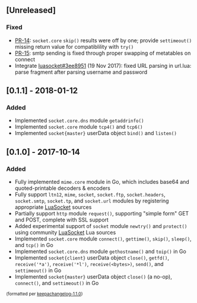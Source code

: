 ## [Unreleased]
### Fixed
- [PR-14](https://github.com/nubix-io/gluasocket/pull/14): `socket.core` `skip()` results were off by one; provide `settimeout()` missing return value for compatiblility with `try()`
- [PR-15](https://github.com/nubix-io/gluasocket/pull/15): smtp sending is fixed through proper swapping of metatables on connect
- Integrate [luasocket#3ee8951](https://github.com/diegonehab/luasocket/commit/3ee89515a0ef4852f64b13133c22aa7d3a322cfd#diff-4d7e24364dca5902525b2638230cb132) (19 Nov 2017): fixed URL parsing in url.lua: parse fragment after parsing username and password

## [0.1.1] - 2018-01-12
### Added
- Implemented `socket.core.dns` module `getaddrinfo()`
- Implemented `socket.core` module `tcp4()` and `tcp6()`
- Implemented `socket{master}` userData object `bind()` and `listen()`

## [0.1.0] - 2017-10-14
### Added
- Fully implemented `mime.core` module in Go, which includes base64 and quoted-printable decoders & encoders
- Fully support `ltn12`, `mime`, `socket`, `socket.ftp`, `socket.headers`, `socket.smtp`, `socket.tp`, and `socket.url` modules by registering appropriate [LuaSocket](https://github.com/diegonehab/luasocket) sources
- Partially support `http` module `request()`, supporting "simple form" GET and POST, complete with SSL support
- Added experimental support of `socket` module `newtry()` and `protect()` using community [LuaSocket](https://github.com/diegonehab/luasocket) Lua sources
- Implemented `socket.core` module `connect()`, `gettime()`, `skip()`,  `sleep()`, and `tcp()` in Go
- Implemented `socket.core.dns` module `gethostname()` and `toip()` in Go
- Implemented `socket{client}` userData object `close()`, `getfd()`, `receive('*a')`, `receive('*l')`, `receive(<bytes>)`, `send()`, and `settimeout()` in Go
- Implemented `socket{master}` userData object `close()` (a no-op), `connect()`, and `settimeout()` in Go

<small>(formatted per [keepachangelog-1.1.0](http://keepachangelog.com/en/1.0.0/))</small>
